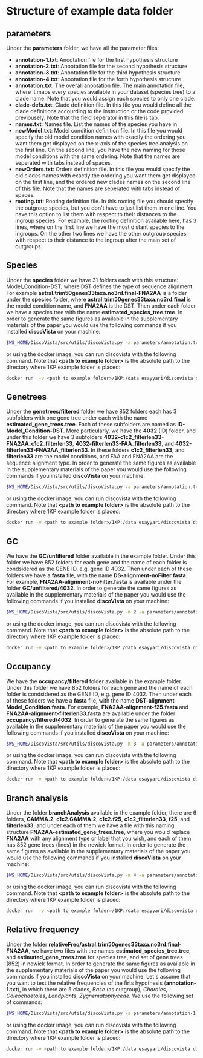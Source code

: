 # Structure of example data folder

## parameters

Under the __parameters__ folder, we have all the parameter files: 

* __annotation-1.txt__: Anootation file for the first hypothesis structure
* __annotation-2.txt__: Anootation file for the second hypothesis structure
* __annotation-3.txt__:  Anootation file for the third hypothesis structure
* __annotation-4.txt__: 	Anootation file for the forth hypothesis structure
* __annotation.txt__:	The overall anootation file. The main annotation file, where it maps every species available in your dataset (species tree) to a clade name. Note that you would assign each species to only one clade. 
* __clade-defs.txt__:    Clade definition file. In this file you would define all the clade definitions accourding to the instruction or the code provided previousely. Note that the field seperator in this file is tab. 
* __names.txt__:         Names file. List the names of the species you have in 
* __newModel.txt__:      Model condition definition file. In this file you would specify the old model condition names with exactly the ordering you want them get displayed on the x-axis of the species tree analysis on the first line. On the second line, you have the new naming for those model conditions with the same ordering. Note that the names are seperated with tabs instead of spaces.
* __newOrders.txt__:     Orders definition file. In this file you would specify the old clades names with exactly the ordering you want them get displayed on the first line, and the ordered new clades names on the second line of this file. Note that the names are seperated with tabs instead of spaces.
* __rooting.txt__:       Rooting definition file. In this rooting file you should specify the outgroup species, but you don't have to just list them in one line. You have this option to list them with respect to their distances to the ingroup species. For example, the rooting definition available here, has 3 lines, where on the first line we have the most distant species to the ingroups. On the other two lines we have the other outgroup species, with respect to their distance to the ingroup after the main set of outgroups.


## Species

Under the __species__ folder we have 31 folders each with this structure:
Model\_Condition-DST, where DST defines the type of sequence alignment. For example  __astral.trim50genes33taxa.no3rd.final-FNA2AA__ is a folder under the __species__ folder, where __astral.trim50genes33taxa.no3rd.final__ is the  model condition name, and __FNA2AA__ is the DST. Then under each folder we have a species tree with the name __estimated\_species\_tree.tree__.  In order to generate the same figures as available in the supplementary materials of the paper you would use the following commands if you installed __discoVista__ on your machine:

~~~bash
$WS_HOME/DiscoVista/src/utils/discoVista.py -a parameters/annotation.txt -c parameters/clade-defs.txt -p species/ -r parameters/rooting.txt -t 95 -y parameters/newModel.txt parameters/newOrders.txt -m 0 -o species/results
~~~

or using the docker image, you can run discovista with the following command. Note that __\<path to example folder\>__ is the absolute path to the directory where 1KP example folder is placed:

~~~bash
docker run  -v <path to example folder>/1KP:/data esayyari/discovista discoVista.py -a parameters/annotation.txt -c parameters/clade-defs.txt -p species/ -r parameters/rooting.txt -t 95 -y parameters/newModel.txt -w parameters/newOrders.txt  -m 0 -o species/results
~~~


## Genetrees

Under the __genetrees/filtered__ folder we have 852 folders each has 3 subfolders with one gene tree under each with the name __estimated\_gene\_trees.tree__. Each of these subfolders are named as __ID-Model\_Condition-DST__. More particularly, we have the __4032__ (ID) folder, and under this folder we have 3 subfolders __4032-c1c2_filterlen33-FNA2AA\_c1c2\_filterlen33__, __4032-filterlen33-FAA\_filterlen33__, and __4032-filterlen33-FNA2AA\_filterlen33__. In these folders __c1c2\_filterlen33__, and __filterlen33__ are the model conditions, and FAA and FNA2AA are the sequence alignment type.  In order to generate the same figures as available in the supplementary materials of the paper you would use the following commands if you installed __discoVista__ on your machine:

~~~bash
$WS_HOME/DiscoVista/src/utils/discoVista.py -a parameters/annotation.txt -c parameters/clade-defs.txt -p genetrees/filtered/ -r parameters/rooting.txt -t 75 -w parameters/newOrders.txt -y parameters/newModel.txt -m 1 -o genetrees/filtered/results
~~~

or using the docker image, you can run discovista with the following command. Note that __\<path to example folder\>__ is the absolute path to the directory where 1KP example folder is placed:

~~~bash
docker run -v <path to example folder>/1KP:/data esayyari/discovista discoVista.py -a parameters/annotation.txt -c parameters/clade-defs.txt -p genetrees/filtered/ -r parameters/rooting.txt -t 75 -w parameters/newOrders.txt -y parameters/newModel.txt -m 1 -o genetrees/filtered/results
~~~


## GC
We have the __GC/unfiltered__ folder available in the example folder. Under this folder we have 852 folders for each gene and the name of each folder is condsidered as the GENE ID, e.g. gene ID 4032. Then under each of these folders we have a __fasta__ file, with the name __DS-alignment-noFilter.fasta__. For example, __FNA2AA-alignment-noFilter.fasta__ is available under the folder __GC/unfiltered/4032__.  In order to generate the same figures as available in the supplementary materials of the paper you would use the following commands if you installed __discoVista__ on your machine:

~~~bash
$WS_HOME/DiscoVista/src/utils/discoVista.py -m 2 -a parameters/annotation.txt -p GC/unfiltered/ -o GC/unfiltered/results
~~~

or using the docker image, you can run discovista with the following command. Note that __\<path to example folder\>__ is the absolute path to the directory where 1KP example folder is placed:

~~~bash
docker run -v <path to example folder>/1KP:/data esayyari/discovista discoVista.py -m 2 -a parameters/annotation.txt -p GC/unfiltered/ -o GC/unfiltered/results
~~~



## Occupancy
We have the __occupancy/filtered__ folder available in the example folder. Under this folder we have 852 folders for each gene and the name of each folder is condsidered as the GENE ID, e.g. gene ID 4032. Then under each of these folders we have a __fasta__ file, with the name __DST-alignment-Model\_Condition.fasta__. For example, __FNA2AA-alignment-f25.fasta__ and   __FNA2AA-alignment-filterlen33.fasta__ are available under the folder __occupancy/filtered/4032__.  In order to generate the same figures as available in the supplementary materials of the paper you would use the following commands if you installed __discoVista__ on your machine:

~~~bash
$WS_HOME/DiscoVista/src/utils/discoVista.py -m 3 -a parameters/annotation.txt -p occupancy/filtered/ -o occupancy/filtered/results
~~~

or using the docker image, you can run discovista with the following command. Note that __\<path to example folder\>__ is the absolute path to the directory where 1KP example folder is placed:

~~~bash
docker run -v <path to example folder>/1KP:/data esayyari/discovista discoVista.py -m 3 -a parameters/annotation.txt -p occupancy/filtered/ -o occupancy/filtered/results
~~~


## Branch analysis
Under the folder __branchAnalysis__ available in the example folder, there are 6 folders, __GAMMA.2__, __c1c2.GAMMA.2__,  __c1c2.f25__,  __c1c2\_filterlen33__,  __f25__,  and   __filterlen33__, and under each of them we have a file with this naming structure __FNA2AA-estimated_gene_trees.tree__, where you would replace __FNA2AA__ with any alignment type or label that you wish, and each of them has 852 gene trees (lines) in the newick format.  In order to generate the same figures as available in the supplementary materials of the paper you would use the following commands if you installed __discoVista__ on your machine:

~~~bash
$WS_HOME/DiscoVista/src/utils/discoVista.py -m 4 -a parameters/annotation.txt -p branchAnalysis/ -r parameters/rooting.txt -o branchAnalysis/results
~~~

or using the docker image, you can run discovista with the following command. Note that __\<path to example folder\>__ is the absolute path to the directory where 1KP example folder is placed:

~~~bash
docker run  -v <path to example folder>/1KP:/data esayyari/discovista discoVista.py -m 4 -a parameters/annotation.txt -p branchAnalysis/ -r parameters/rooting.txt -o branchAnalysis/results
~~~



## Relative frequency 
Under the folder __relativeFreq/astral.trim50genes33taxa.no3rd.final-FNA2AA__, we have two files with the names __estimated\_species\_tree.tree__, and __estimated\_gene\_trees.tree__ for species tree, and set of gene trees (852) in newick format. In order to generate the same figures as available in the supplementary materials of the paper you would use the following commands if you installed __discoVista__ on your machine. Let's assume that you want to test the relative frequencies of the firts hypothesis (__annotation-1.txt__), in which there are 5 clades, _Base_ (as outgroup), _Charales_, _Coleochaetales_, _Landplants_, _Zygnematophyceae_. We use the following set of commands:

~~~bash
$WS_HOME/DiscoVista/src/utils/discoVista.py -a parameters/annotation-1.txt -m 5 -p relativeFreq/astral.trim50genes33taxa.no3rd.final-FNA2AA/ -o relativeFreq/astral.trim50genes33taxa.no3rd.final-FNA2AA/results/anot1 -g Base
~~~

or using the docker image, you can run discovista with the following command. Note that __\<path to example folder\>__ is the absolute path to the directory where 1KP example folder is placed:

~~~bash
docker run -v <path to example folder>/1KP:/data esayyari/discovista discoVista.py -a parameters/annotation-1.txt -m 5 -p relativeFreq/astral.trim50genes33taxa.no3rd.final-FNA2AA/ -o relativeFreq/astral.trim50genes33taxa.no3rd.final-FNA2AA/results/anot1 -g Base
~~~
